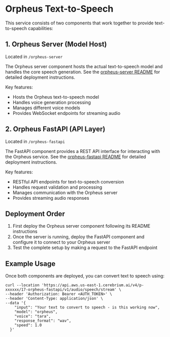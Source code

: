 # Orpheus Text-to-Speech

This service consists of two components that work together to provide text-to-speech capabilities:

## 1. Orpheus Server (Model Host)
Located in `/orpheus-server`

The Orpheus server component hosts the actual text-to-speech model and handles the core speech generation. See the [orpheus-server README](./orpheus-server/README.md) for detailed deployment instructions.

Key features:
- Hosts the Orpheus text-to-speech model
- Handles voice generation processing
- Manages different voice models
- Provides WebSocket endpoints for streaming audio

## 2. Orpheus FastAPI (API Layer) 
Located in `/orpheus-fastapi`

The FastAPI component provides a REST API interface for interacting with the Orpheus service. See the [orpheus-fastapi README](./orpheus-fastapi/CEREBRIUM_README.md) for detailed deployment instructions.

Key features:
- RESTful API endpoints for text-to-speech conversion
- Handles request validation and processing
- Manages communication with the Orpheus server
- Provides streaming audio responses

## Deployment Order

1. First deploy the Orpheus server component following its README instructions
2. Once the server is running, deploy the FastAPI component and configure it to connect to your Orpheus server
3. Test the complete setup by making a request to the FastAPI endpoint

## Example Usage

Once both components are deployed, you can convert text to speech using:
```
curl --location 'https://api.aws.us-east-1.cerebrium.ai/v4/p-xxxxxx/17-orpheus-fastapi/v1/audio/speech/stream' \
--header 'Authorization: Bearer <AUTH_TOKEN>' \
--header 'Content-Type: application/json' \
--data '{
    "input": "Your text to convert to speech - is this working now",
    "model": "orpheus",
    "voice": "tara",
    "response_format": "wav",
    "speed": 1.0
  }'
```

